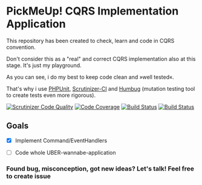 # PickMeUp! CQRS Implementation Application

This repository has been created to check, learn and code in CQRS convention.

Don't consider this as a "real" and correct CQRS implementation also at this stage. 
It's just my playground.


As you can see, i do my best to keep code clean and &raquo;well tested&laquo;. 

That's why i use [PHPUnit](https://phpunit.de/), [Scrutinizer-CI](https://scrutinizer-ci.com/g/welltested/pickmeup-cqrs/) and [Humbug](https://github.com/padraic/humbug) (mutation testing tool to create tests even more rigorous).


[![Scrutinizer Code Quality](https://scrutinizer-ci.com/g/welltested/pickmeup-cqrs/badges/quality-score.png?b=master)](https://scrutinizer-ci.com/g/welltested/pickmeup-cqrs/?branch=master)
[![Code Coverage](https://scrutinizer-ci.com/g/welltested/pickmeup-cqrs/badges/coverage.png?b=master)](https://scrutinizer-ci.com/g/welltested/pickmeup-cqrs/?branch=master)
[![Build Status](https://scrutinizer-ci.com/g/welltested/pickmeup-cqrs/badges/build.png?b=master)](https://scrutinizer-ci.com/g/welltested/pickmeup-cqrs/build-status/master)
[![Build Status](https://travis-ci.org/welltested/pickmeup-cqrs.svg?branch=master)](https://travis-ci.org/welltested/pickmeup-cqrs)

## Goals

- [X] Implement Command/EventHandlers 
- [ ] Code whole UBER-wannabe-application


### Found bug, misconception, got new ideas? Let's talk! Feel free to create issue
